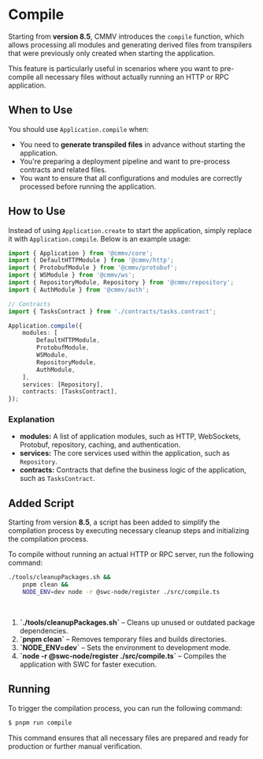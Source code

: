 # Compile

Starting from **version 8.5**, CMMV introduces the `compile` function, which allows processing all modules and generating derived files from transpilers that were previously only created when starting the application.

This feature is particularly useful in scenarios where you want to pre-compile all necessary files without actually running an HTTP or RPC application.

## When to Use

You should use `Application.compile` when:

- You need to **generate transpiled files** in advance without starting the application.
- You're preparing a deployment pipeline and want to pre-process contracts and related files.
- You want to ensure that all configurations and modules are correctly processed before running the application.

## How to Use

Instead of using `Application.create` to start the application, simply replace it with `Application.compile`. Below is an example usage:

```typescript
import { Application } from '@cmmv/core';
import { DefaultHTTPModule } from '@cmmv/http';
import { ProtobufModule } from '@cmmv/protobuf';
import { WSModule } from '@cmmv/ws';
import { RepositoryModule, Repository } from '@cmmv/repository';
import { AuthModule } from '@cmmv/auth';

// Contracts
import { TasksContract } from './contracts/tasks.contract';

Application.compile({
    modules: [
        DefaultHTTPModule,
        ProtobufModule,
        WSModule,
        RepositoryModule,
        AuthModule,
    ],
    services: [Repository],
    contracts: [TasksContract],
});
```

### Explanation

- **modules:** A list of application modules, such as HTTP, WebSockets, Protobuf, repository, caching, and authentication.
- **services:** The core services used within the application, such as `Repository`.
- **contracts:** Contracts that define the business logic of the application, such as `TasksContract`.

## Added Script

Starting from version **8.5**, a script has been added to simplify the compilation process by executing necessary cleanup steps and initializing the compilation process.

To compile without running an actual HTTP or RPC server, run the following command:

```bash
./tools/cleanupPackages.sh &&
    pnpm clean &&
    NODE_ENV=dev node -r @swc-node/register ./src/compile.ts
```

<br/>

1. **\`./tools/cleanupPackages.sh\`** – Cleans up unused or outdated package dependencies.
2. **\`pnpm clean\`** – Removes temporary files and builds directories.
4. **\`NODE_ENV=dev\`** – Sets the environment to development mode.
5. **\`node -r @swc-node/register ./src/compile.ts\`** – Compiles the application with SWC for faster execution.

## Running

To trigger the compilation process, you can run the following command:

```bash
$ pnpm run compile
```

This command ensures that all necessary files are prepared and ready for production or further manual verification.

